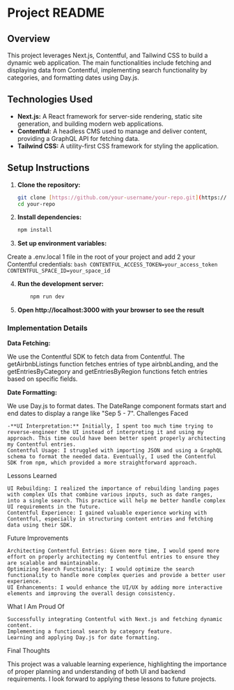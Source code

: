 # Project README

## Overview

This project leverages Next.js, Contentful, and Tailwind CSS to build a dynamic web application. The main functionalities include fetching and displaying data from Contentful, implementing search functionality by categories, and formatting dates using Day.js.

## Technologies Used

- **Next.js:** A React framework for server-side rendering, static site generation, and building modern web applications.
- **Contentful:** A headless CMS used to manage and deliver content, providing a GraphQL API for fetching data.
- **Tailwind CSS:** A utility-first CSS framework for styling the application.

## Setup Instructions

1. **Clone the repository:**

   ```bash
   git clone [https://github.com/your-username/your-repo.git](https://github.com/your-username/your-repo.git)
   cd your-repo
   ```

2. **Install dependencies:**

   ```bash
   npm install

   ```

3. **Set up environment variables:**

Create a .env.local 1 file in the root of your project and add 2 your Contentful credentials:
`bash
    CONTENTFUL_ACCESS_TOKEN=your_access_token
    CONTENTFUL_SPACE_ID=your_space_id
    `

4. **Run the development server:**
   ```bash
       npm run dev
   ```
5. **Open http://localhost:3000 with your browser to see the result**

### Implementation Details

**Data Fetching:**

We use the Contentful SDK to fetch data from Contentful. The getAirbnbListings function fetches entries of type airbnbLanding, and the getEntriesByCategory and getEntriesByRegion functions fetch entries based on specific fields.

**Date Formatting:**

We use Day.js to format dates. The DateRange component formats start and end dates to display a range like "Sep 5 - 7".
Challenges Faced

    -**UI Interpretation:** Initially, I spent too much time trying to reverse-engineer the UI instead of interpreting it and using my approach. This time could have been better spent properly architecting my Contentful entries.
    Contentful Usage: I struggled with importing JSON and using a GraphQL schema to format the needed data. Eventually, I used the Contentful SDK from npm, which provided a more straightforward approach.

Lessons Learned

    UI Rebuilding: I realized the importance of rebuilding landing pages with complex UIs that combine various inputs, such as date ranges, into a single search. This practice will help me better handle complex UI requirements in the future.
    Contentful Experience: I gained valuable experience working with Contentful, especially in structuring content entries and fetching data using their SDK.

Future Improvements

    Architecting Contentful Entries: Given more time, I would spend more effort on properly architecting my Contentful entries to ensure they are scalable and maintainable.
    Optimizing Search Functionality: I would optimize the search functionality to handle more complex queries and provide a better user experience.
    UI Enhancements: I would enhance the UI/UX by adding more interactive elements and improving the overall design consistency.

What I Am Proud Of

    Successfully integrating Contentful with Next.js and fetching dynamic content.
    Implementing a functional search by category feature.
    Learning and applying Day.js for date formatting.

Final Thoughts

This project was a valuable learning experience, highlighting the importance of proper planning and understanding of both UI and backend requirements. I look forward to applying these lessons to future projects.
